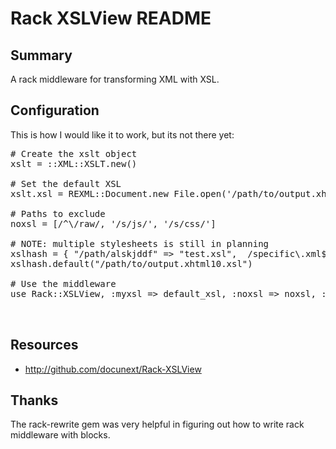 Rack XSLView README
===================

Summary
-------

A rack middleware for transforming XML with XSL.

Configuration
-------------

This is how I would like it to work, but its not there yet:

<pre class="sh_ruby">
# Create the xslt object
xslt = ::XML::XSLT.new()

# Set the default XSL
xslt.xsl = REXML::Document.new File.open('/path/to/output.xhtml10.xsl')

# Paths to exclude
noxsl = [/^\/raw/, '/s/js/', '/s/css/']

# NOTE: multiple stylesheets is still in planning
xslhash = { "/path/alskjddf" => "test.xsl",  /specific\.xml$/ => 'different.xsl' }
xslhash.default("/path/to/output.xhtml10.xsl")

# Use the middleware
use Rack::XSLView, :myxsl => default_xsl, :noxsl => noxsl, :xslhash => xslhash


</pre>


Resources
---------

* <http://github.com/docunext/Rack-XSLView>


Thanks
------

The rack-rewrite gem was very helpful in figuring out how to write rack middleware with blocks.
